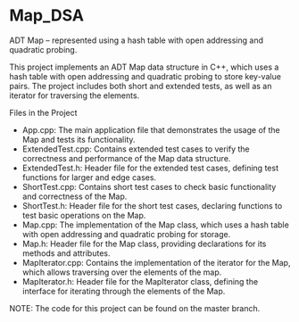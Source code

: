 # Map_DSA
ADT Map – represented using a hash table with open addressing and quadratic probing.

This project implements an ADT Map data structure in C++, which uses a hash table with open addressing and quadratic probing to store key-value pairs. The project includes both short and extended tests, as well as an iterator for traversing the elements.

Files in the Project
  - App.cpp: The main application file that demonstrates the usage of the Map and tests its functionality.
  - ExtendedTest.cpp: Contains extended test cases to verify the correctness and performance of the Map data structure.
  - ExtendedTest.h: Header file for the extended test cases, defining test functions for larger and edge cases.
  - ShortTest.cpp: Contains short test cases to check basic functionality and correctness of the Map.
  - ShortTest.h: Header file for the short test cases, declaring functions to test basic operations on the Map.
  - Map.cpp: The implementation of the Map class, which uses a hash table with open addressing and quadratic probing for storage.
  - Map.h: Header file for the Map class, providing declarations for its methods and attributes.
  - MapIterator.cpp: Contains the implementation of the iterator for the Map, which allows traversing over the elements of the map.
  - MapIterator.h: Header file for the MapIterator class, defining the interface for iterating through the elements of the Map.

NOTE: The code for this project can be found on the master branch.
